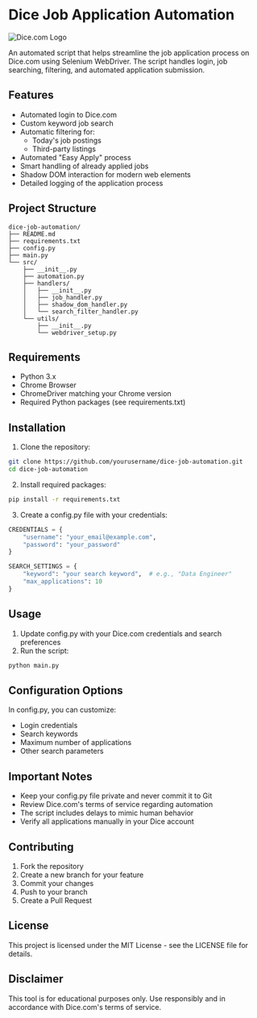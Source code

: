 # Dice Job Application Automation

![Dice.com Logo]([https://seeklogo.com/images/D/dice-com-logo-41038.png](https://seeklogo.com/images/D/dice-logo-938E56D80E-seeklogo.com.png))

An automated script that helps streamline the job application process on Dice.com using Selenium WebDriver. The script handles login, job searching, filtering, and automated application submission.

## Features

- Automated login to Dice.com
- Custom keyword job search
- Automatic filtering for:
  - Today's job postings
  - Third-party listings
- Automated "Easy Apply" process
- Smart handling of already applied jobs
- Shadow DOM interaction for modern web elements
- Detailed logging of the application process

## Project Structure
```
dice-job-automation/
├── README.md
├── requirements.txt
├── config.py
├── main.py
└── src/
    ├── __init__.py
    ├── automation.py
    ├── handlers/
    │   ├── __init__.py
    │   ├── job_handler.py
    │   ├── shadow_dom_handler.py
    │   └── search_filter_handler.py
    └── utils/
        ├── __init__.py
        └── webdriver_setup.py
```

## Requirements

- Python 3.x
- Chrome Browser
- ChromeDriver matching your Chrome version
- Required Python packages (see requirements.txt)

## Installation

1. Clone the repository:
```bash
git clone https://github.com/yourusername/dice-job-automation.git
cd dice-job-automation
```

2. Install required packages:
```bash
pip install -r requirements.txt
```

3. Create a config.py file with your credentials:
```python
CREDENTIALS = {
    "username": "your_email@example.com",
    "password": "your_password"
}

SEARCH_SETTINGS = {
    "keyword": "your search keyword",  # e.g., "Data Engineer"
    "max_applications": 10
}
```

## Usage

1. Update config.py with your Dice.com credentials and search preferences
2. Run the script:
```bash
python main.py
```

## Configuration Options

In config.py, you can customize:
- Login credentials
- Search keywords
- Maximum number of applications
- Other search parameters

## Important Notes

- Keep your config.py file private and never commit it to Git
- Review Dice.com's terms of service regarding automation
- The script includes delays to mimic human behavior
- Verify all applications manually in your Dice account

## Contributing

1. Fork the repository
2. Create a new branch for your feature
3. Commit your changes
4. Push to your branch
5. Create a Pull Request

## License

This project is licensed under the MIT License - see the LICENSE file for details.

## Disclaimer

This tool is for educational purposes only. Use responsibly and in accordance with Dice.com's terms of service.
